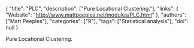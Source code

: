 {
  "title": "PLC",
  "description": ["Pure Locational Clustering."],
  "links": {
    "Website": "http://www.mattpeeples.net/modules/PLC.html"
  },
  "authors": ["Matt Peeples"],
  "categories": ["R"],
  "tags": ["Statistical analysis"],
  "doi": null
}

<!-- Generated by csv2md.R – do not edit by hand -->

Pure Locational Clustering.